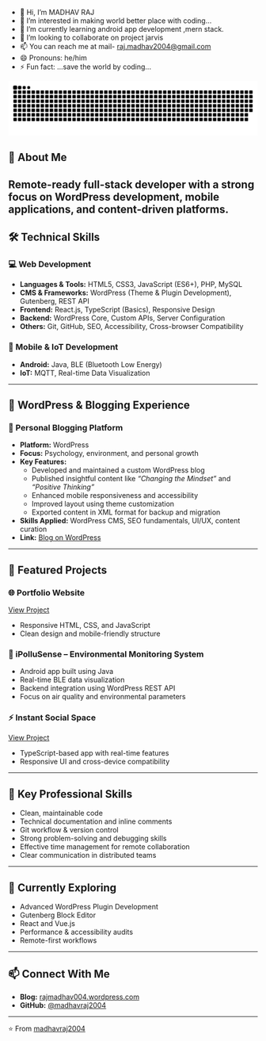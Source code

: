 - 👋 Hi, I’m MADHAV RAJ
- 👀 I’m interested in making world better place with coding...
- 🌱 I’m currently learning android app development ,mern stack.
- 💞️ I’m looking to collaborate on project jarvis 
- 📫 You can reach me at mail- raj.madhav2004@gmail.com
- 😄 Pronouns: he/him
- ⚡ Fun fact: ...save the world by coding...

<!---
madhavraj2004/madhavraj2004 is a ✨ special ✨ repository because its `README.md` (this file) appears on your GitHub profile.
You can click the Preview link to take a look at your changes.
--->
<div align="center">
  <img  src="https://github.com/1999AZZAR/1999AZZAR/blob/readme/resources/grid-snake.svg"
       alt="snake" /></a>
</div>

## 🚀 About Me  
Remote-ready full-stack developer with a strong focus on **WordPress development**, **mobile applications**, and **content-driven platforms**. 
---

## 🛠️ Technical Skills  

### 💻 Web Development  
- **Languages & Tools:** HTML5, CSS3, JavaScript (ES6+), PHP, MySQL  
- **CMS & Frameworks:** WordPress (Theme & Plugin Development), Gutenberg, REST API  
- **Frontend:** React.js, TypeScript (Basics), Responsive Design  
- **Backend:** WordPress Core, Custom APIs, Server Configuration  
- **Others:** Git, GitHub, SEO, Accessibility, Cross-browser Compatibility  

### 📱 Mobile & IoT Development  
- **Android:** Java, BLE (Bluetooth Low Energy)  
- **IoT:** MQTT, Real-time Data Visualization  

---

## 💼 WordPress & Blogging Experience  

### 📝 Personal Blogging Platform  
- **Platform:** WordPress  
- **Focus:** Psychology, environment, and personal growth  
- **Key Features:**  
  - Developed and maintained a custom WordPress blog  
  - Published insightful content like *“Changing the Mindset”* and *“Positive Thinking”*  
  - Enhanced mobile responsiveness and accessibility  
  - Improved layout using theme customization  
  - Exported content in XML format for backup and migration  
- **Skills Applied:** WordPress CMS, SEO fundamentals, UI/UX, content curation  
- **Link:** [Blog on WordPress](https://rajmadhav004.wordpress.com/)  

---

## 🔭 Featured Projects  

### 🌐 Portfolio Website  
[View Project](https://github.com/madhavraj2004/portfolio_website)  
- Responsive HTML, CSS, and JavaScript      
- Clean design and mobile-friendly structure  

### 📱 iPolluSense – Environmental Monitoring System  
- Android app built using Java  
- Real-time BLE data visualization  
- Backend integration using WordPress REST API  
- Focus on air quality and environmental parameters  

### ⚡ Instant Social Space  
[View Project](https://github.com/madhavraj2004/instant-social-space)  
- TypeScript-based app with real-time features  
- Responsive UI and cross-device compatibility  

---

## 🎯 Key Professional Skills  
- Clean, maintainable code  
- Technical documentation and inline comments  
- Git workflow & version control  
- Strong problem-solving and debugging skills  
- Effective time management for remote collaboration  
- Clear communication in distributed teams  

---

## 🌱 Currently Exploring  
- Advanced WordPress Plugin Development  
- Gutenberg Block Editor  
- React and Vue.js  
- Performance & accessibility audits  
- Remote-first workflows  

---

## 📫 Connect With Me  
- **Blog:** [rajmadhav004.wordpress.com](https://rajmadhav004.wordpress.com/)  
- **GitHub:** [@madhavraj2004](https://github.com/madhavraj2004)  
 

---
<!---
## 📊 GitHub Activity  
![Madhav's GitHub stats](https://github-readme-stats.vercel.app/api?username=madhavraj2004&show_icons=true&theme=radical)  
![Top Languages](https://github-readme-stats.vercel.app/api/top-langs/?username=madhavraj2004&layout=compact&theme=radical)
--->


⭐️ From [madhavraj2004](https://github.com/madhavraj2004)
